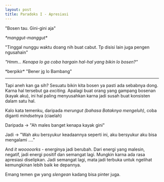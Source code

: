 ```yaml
---
layout: post
title: Paradoks I - Apresiasi
---
```


"Bosen tau. Gini-gini aja"

*\*manggut-manggut\**

"Tinggal nunggu waktu doang nih buat cabut. Tp disisi lain juga pengen ngusahain"

*"Hmm... Kenapa lo ga coba hargain hal-hal yang bikin lo bosen?"*

\*berpikir\* "Bener jg lo Bambang"

---     

Tapi aneh kan ga sih? Sesuatu bikin kita bosen ya pasti ada sebabnya dong. Karna hal tersebut ga *exciting.* Apalagi buat orang yang gampang bosenan (kayak aku), ini hal paling menyusahkan karna jadi susah buat konsisten dalam satu hal. 

Kalo kata temenku, daripada *merungut (bahasa Bataknya mengeluh)*, coba diganti *mindset*nya (ciaelah)

Daripada → "Ah males banget kenapa kayak gini"

Jadi → "Wah aku bersyukur keadaannya seperti ini, aku bersyukur aku bisa mengalami ...."

And *it wooooorks -* energinya jadi berubah. Dari energi yang malesin, negatif, jadi energi positif dan semangat lagi. Mungkin karna ada rasa apresiasi diselipkan. Jadi semangat lagi, mata jadi terbuka untuk ngelihat kemungkinan lebih baik ke depannya.

Emang temen gw yang *slengean* kadang bisa pinter juga.